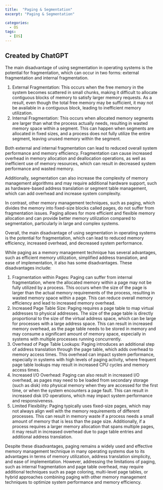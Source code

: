 ```yaml
---
title:  "Paging & Segmentation"
excerpt: "Paging & Segmentation"

categories:
  - OS
tags:
  - [OS]
---
```


## Created by ChatGPT

The main disadvantage of using segmentation in operating systems is the potential for fragmentation, which can occur in two forms: external fragmentation and internal fragmentation.

1. External Fragmentation: This occurs when the free memory in the system becomes scattered in small chunks, making it difficult to allocate contiguous blocks of memory to satisfy larger memory requests. As a result, even though the total free memory may be sufficient, it may not be available in a contiguous block, leading to inefficient memory utilization.
2. Internal Fragmentation: This occurs when allocated memory segments are larger than what the process actually needs, resulting in wasted memory space within a segment. This can happen when segments are allocated in fixed sizes, and a process does not fully utilize the entire segment, leaving unused memory within the segment.

Both external and internal fragmentation can lead to reduced overall system performance and memory efficiency. Fragmentation can cause increased overhead in memory allocation and deallocation operations, as well as inefficient use of memory resources, which can result in decreased system performance and wasted memory.

Additionally, segmentation can also increase the complexity of memory management algorithms and may require additional hardware support, such as hardware-based address translation or segment table management, which can add overhead and increase system complexity.

In contrast, other memory management techniques, such as paging, which divides the memory into fixed-size blocks called pages, do not suffer from fragmentation issues. Paging allows for more efficient and flexible memory allocation and can provide better memory utilization compared to segmentation, particularly in large and complex systems.

Overall, the main disadvantage of using segmentation in operating systems is the potential for fragmentation, which can lead to reduced memory efficiency, increased overhead, and decreased system performance.

While paging as a memory management technique has several advantages, such as efficient memory utilization, simplified address translation, and ease of implementation, it also has some disadvantages. These disadvantages include:

1. Fragmentation within Pages: Paging can suffer from internal fragmentation, where the allocated memory within a page may not be fully utilized by a process. This occurs when the size of the page is larger than the actual memory requirements of the process, resulting in wasted memory space within a page. This can reduce overall memory efficiency and lead to increased memory overhead.
2. Increased Page Table Size: Paging requires a page table to map virtual addresses to physical addresses. The size of the page table is directly proportional to the size of the virtual address space, which can be large for processes with a large address space. This can result in increased memory overhead, as the page table needs to be stored in memory and may consume a significant amount of memory space, especially in systems with multiple processes running concurrently.
3. Overhead of Page Table Lookups: Paging introduces an additional step of address translation through the page table, which adds overhead to memory access times. This overhead can impact system performance, especially in systems with high levels of paging activity, where frequent page table lookups may result in increased CPU cycles and memory access times.
4. Increased I/O Overhead: Paging can also result in increased I/O overhead, as pages may need to be loaded from secondary storage (such as disk) into physical memory when they are accessed for the first time, or when the system encounters a page fault. This can result in increased disk I/O operations, which may impact system performance and responsiveness.
5. Limited Flexibility: Paging typically uses fixed-size pages, which may not always align well with the memory requirements of different processes. This can result in memory waste if a process needs a small amount of memory that is less than the page size. Additionally, if a process requires a larger memory allocation that spans multiple pages, it may result in increased overhead due to page table entries and additional address translation.

Despite these disadvantages, paging remains a widely used and effective memory management technique in many operating systems due to its advantages in terms of memory utilization, address translation simplicity, and ease of implementation. However, addressing the limitations of paging, such as internal fragmentation and page table overhead, may require additional techniques such as page coloring, multi-level page tables, or hybrid approaches combining paging with other memory management techniques to optimize system performance and memory efficiency.